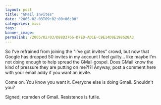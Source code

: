 ```yaml
---
layout: post
title: "GMail Invites"
date: "2005-02-03T09:02:00+06:00"
categories: misc 
tags: 
banner_image: 
permalink: /2005/02/03/D88D3766-D7ED-AD1E-C9E14D0E198628A3
---
```


So I've refrained from joining the "I've got invites" crowd, but now that Google has dropped 50 invites in my account I feel guilty... like maybe I'm not doing enough to help spread the GMail gospel. Does GMail know the kind of pressure they are putting on me?!?! Anyway, post a comment here with your email addy if you want an invite.

Come on. You know you want it. Everyone else is doing Gmail. Shouldn't you?

Signed, rcamden of Gmail. Resistence is futile.
